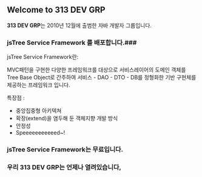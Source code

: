 ## Welcome to 313 DEV GRP ##

**313 DEV GRP**는 2010년 12월에 출범한 자바 개발자 그룹입니다.

### jsTree Service Framework 를 배포합니다.###

jsTree Service Framework란:

MVC패턴을 구현한 다양한 프레임워크를 대상으로 서비스레이어의 도메인 객체를 Tree Base Object로 간주하여 서비스 - DAO - DTO - DB를 정형화한 기반 구현체를 제공하는 프레임워크 입니다.

특장점 :

- 중앙집중형 아키텍쳐
- 확장(extend)을 염두해 둔 객체지향 개발 방식
- 안정성
- Speeeeeeeeeeed~!

### jsTree Service Framework는 무료입니다. ###

### 우리 313 DEV GRP는 언제나 열려있습니다, ###

